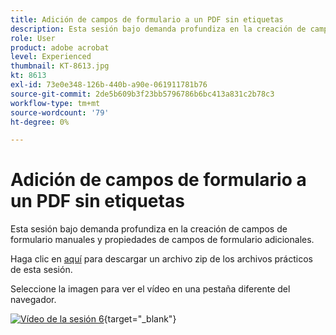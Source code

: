 ```yaml
---
title: Adición de campos de formulario a un PDF sin etiquetas
description: Esta sesión bajo demanda profundiza en la creación de campos de formulario manuales y propiedades de campos de formulario adicionales
role: User
product: adobe acrobat
level: Experienced
thumbnail: KT-8613.jpg
kt: 8613
exl-id: 73e0e348-126b-440b-a90e-061911781b76
source-git-commit: 2de5b609b3f23bb5796786b6bc413a831c2b78c3
workflow-type: tm+mt
source-wordcount: '79'
ht-degree: 0%

---
```


# Adición de campos de formulario a un PDF sin etiquetas

Esta sesión bajo demanda profundiza en la creación de campos de formulario manuales y propiedades de campos de formulario adicionales.

Haga clic en [aquí](../assets/accessibilitysession6.zip) para descargar un archivo zip de los archivos prácticos de esta sesión.

Seleccione la imagen para ver el vídeo en una pestaña diferente del navegador.

[![Vídeo de la sesión 6](../assets/Accessibilitysession6_YT.png)](https://youtu.be/xh4pJQiY0nw){target=&quot;_blank&quot;}
